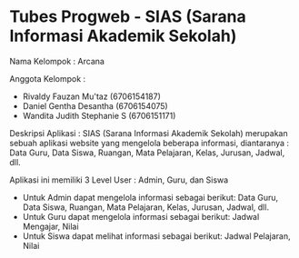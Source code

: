 
# Tubes Progweb - SIAS (Sarana Informasi Akademik Sekolah)

Nama Kelompok : Arcana

Anggota Kelompok :
- Rivaldy Fauzan Mu'taz (6706154187)
- Daniel Gentha Desantha (6706154075)
- Wandita Judith Stephanie S (6706151171)

Deskripsi Aplikasi :
SIAS (Sarana Informasi Akademik Sekolah) merupakan sebuah aplikasi website yang mengelola beberapa informasi, diantaranya : 
Data Guru, Data Siswa, Ruangan, Mata Pelajaran, Kelas, Jurusan, Jadwal, dll.

Aplikasi ini memiliki 3 Level User : Admin, Guru, dan Siswa
- Untuk Admin dapat mengelola informasi sebagai berikut:
Data Guru, Data Siswa, Ruangan, Mata Pelajaran, Kelas, Jurusan, Jadwal, dll.
- Untuk Guru dapat mengelola informasi sebagai berikut:
Jadwal Mengajar, Nilai
- Untuk Siswa dapat melihat informasi sebagai berikut:
Jadwal Pelajaran, Nilai

